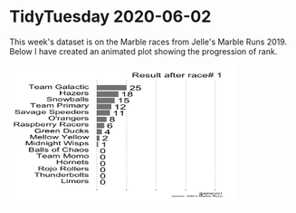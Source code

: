 # TidyTuesday 2020-06-02

This week's dataset is on the Marble races from Jelle's Marble Runs 2019. Below I have created an animated plot showing the progression of rank.

<img src = "marbles_plot.gif" height = "250" width = "400"></img>
